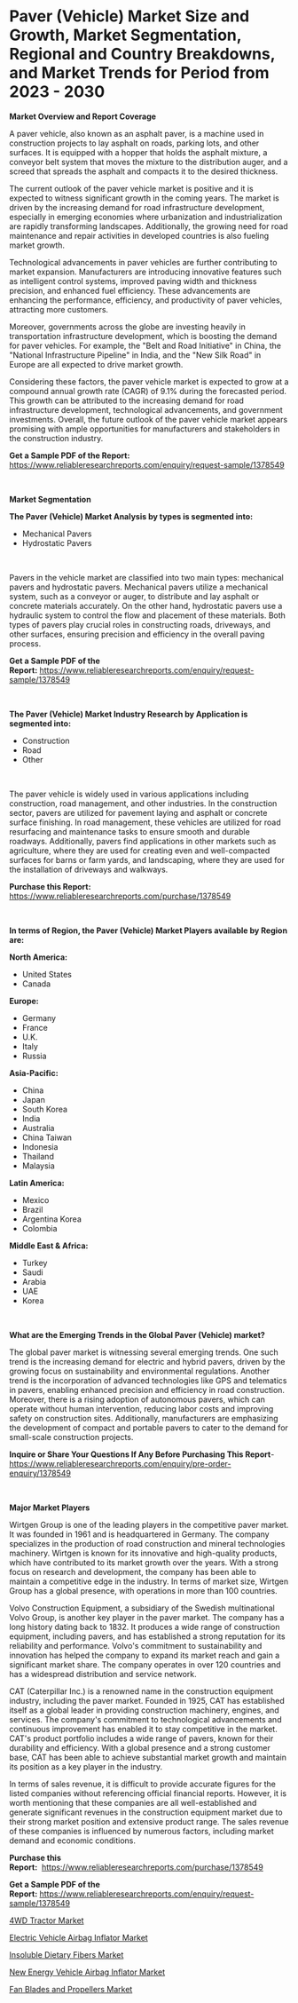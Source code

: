 <p><h1>Paver (Vehicle) Market Size and Growth, Market Segmentation, Regional and Country Breakdowns, and Market Trends for Period from 2023 -  2030</h1></p><p><strong>Market Overview and Report Coverage</strong></p>
<p><p>A paver vehicle, also known as an asphalt paver, is a machine used in construction projects to lay asphalt on roads, parking lots, and other surfaces. It is equipped with a hopper that holds the asphalt mixture, a conveyor belt system that moves the mixture to the distribution auger, and a screed that spreads the asphalt and compacts it to the desired thickness.</p><p>The current outlook of the paver vehicle market is positive and it is expected to witness significant growth in the coming years. The market is driven by the increasing demand for road infrastructure development, especially in emerging economies where urbanization and industrialization are rapidly transforming landscapes. Additionally, the growing need for road maintenance and repair activities in developed countries is also fueling market growth.</p><p>Technological advancements in paver vehicles are further contributing to market expansion. Manufacturers are introducing innovative features such as intelligent control systems, improved paving width and thickness precision, and enhanced fuel efficiency. These advancements are enhancing the performance, efficiency, and productivity of paver vehicles, attracting more customers.</p><p>Moreover, governments across the globe are investing heavily in transportation infrastructure development, which is boosting the demand for paver vehicles. For example, the "Belt and Road Initiative" in China, the "National Infrastructure Pipeline" in India, and the "New Silk Road" in Europe are all expected to drive market growth.</p><p>Considering these factors, the paver vehicle market is expected to grow at a compound annual growth rate (CAGR) of 9.1% during the forecasted period. This growth can be attributed to the increasing demand for road infrastructure development, technological advancements, and government investments. Overall, the future outlook of the paver vehicle market appears promising with ample opportunities for manufacturers and stakeholders in the construction industry.</p></p>
<p><strong>Get a Sample PDF of the Report:</strong> <a href="https://www.reliableresearchreports.com/enquiry/request-sample/1378549">https://www.reliableresearchreports.com/enquiry/request-sample/1378549</a></p>
<p>&nbsp;</p>
<p><strong>Market Segmentation</strong></p>
<p><strong>The Paver (Vehicle) Market Analysis by types is segmented into:</strong></p>
<p><ul><li>Mechanical Pavers</li><li>Hydrostatic Pavers</li></ul></p>
<p>&nbsp;</p>
<p><p>Pavers in the vehicle market are classified into two main types: mechanical pavers and hydrostatic pavers. Mechanical pavers utilize a mechanical system, such as a conveyor or auger, to distribute and lay asphalt or concrete materials accurately. On the other hand, hydrostatic pavers use a hydraulic system to control the flow and placement of these materials. Both types of pavers play crucial roles in constructing roads, driveways, and other surfaces, ensuring precision and efficiency in the overall paving process.</p></p>
<p><strong>Get a Sample PDF of the Report:</strong>&nbsp;<a href="https://www.reliableresearchreports.com/enquiry/request-sample/1378549">https://www.reliableresearchreports.com/enquiry/request-sample/1378549</a></p>
<p>&nbsp;</p>
<p><strong>The Paver (Vehicle) Market Industry Research by Application is segmented into:</strong></p>
<p><ul><li>Construction</li><li>Road</li><li>Other</li></ul></p>
<p>&nbsp;</p>
<p><p>The paver vehicle is widely used in various applications including construction, road management, and other industries. In the construction sector, pavers are utilized for pavement laying and asphalt or concrete surface finishing. In road management, these vehicles are utilized for road resurfacing and maintenance tasks to ensure smooth and durable roadways. Additionally, pavers find applications in other markets such as agriculture, where they are used for creating even and well-compacted surfaces for barns or farm yards, and landscaping, where they are used for the installation of driveways and walkways.</p></p>
<p><strong>Purchase this Report:</strong>&nbsp; <a href="https://www.reliableresearchreports.com/purchase/1378549">https://www.reliableresearchreports.com/purchase/1378549</a></p>
<p>&nbsp;</p>
<p><strong>In terms of Region, the Paver (Vehicle) Market Players available by Region are:</strong></p>
<p>
    <p> <strong> North America: </strong>
        <ul>
            <li>United States</li>
            <li>Canada</li>
        </ul>
        </p> 
    <p> <strong> Europe: </strong>
        <ul>
            <li>Germany</li>
            <li>France</li>
            <li>U.K.</li>
            <li>Italy</li>
            <li>Russia</li>
        </ul>
        </p> 
    <p> <strong> Asia-Pacific: </strong>
        <ul>
            <li>China</li>
            <li>Japan</li>
            <li>South Korea</li>
            <li>India</li>
            <li>Australia</li>
            <li>China Taiwan</li>
            <li>Indonesia</li>
            <li>Thailand</li>
            <li>Malaysia</li>
        </ul>
        </p> 
    <p> <strong> Latin America: </strong>
        <ul>
            <li>Mexico</li>
            <li>Brazil</li>
            <li>Argentina Korea</li>
            <li>Colombia</li>
        </ul>
        </p> 
    <p> <strong> Middle East & Africa: </strong>
        <ul>
            <li>Turkey</li>
            <li>Saudi</li>
            <li>Arabia</li>
            <li>UAE</li>
            <li>Korea</li>
        </ul>
    </p>
    </p>
<p>&nbsp;</p>
<p><strong>What are the Emerging Trends in the Global Paver (Vehicle) market?</strong></p>
<p><p>The global paver market is witnessing several emerging trends. One such trend is the increasing demand for electric and hybrid pavers, driven by the growing focus on sustainability and environmental regulations. Another trend is the incorporation of advanced technologies like GPS and telematics in pavers, enabling enhanced precision and efficiency in road construction. Moreover, there is a rising adoption of autonomous pavers, which can operate without human intervention, reducing labor costs and improving safety on construction sites. Additionally, manufacturers are emphasizing the development of compact and portable pavers to cater to the demand for small-scale construction projects.</p></p>
<p><strong>Inquire or Share Your Questions If Any Before Purchasing This Report</strong>- <a href="https://www.reliableresearchreports.com/enquiry/pre-order-enquiry/1378549">https://www.reliableresearchreports.com/enquiry/pre-order-enquiry/1378549</a></p>
<p>&nbsp;</p>
<p><strong>Major Market Players</strong></p>
<p><p>Wirtgen Group is one of the leading players in the competitive paver market. It was founded in 1961 and is headquartered in Germany. The company specializes in the production of road construction and mineral technologies machinery. Wirtgen is known for its innovative and high-quality products, which have contributed to its market growth over the years. With a strong focus on research and development, the company has been able to maintain a competitive edge in the industry. In terms of market size, Wirtgen Group has a global presence, with operations in more than 100 countries.</p><p>Volvo Construction Equipment, a subsidiary of the Swedish multinational Volvo Group, is another key player in the paver market. The company has a long history dating back to 1832. It produces a wide range of construction equipment, including pavers, and has established a strong reputation for its reliability and performance. Volvo's commitment to sustainability and innovation has helped the company to expand its market reach and gain a significant market share. The company operates in over 120 countries and has a widespread distribution and service network.</p><p>CAT (Caterpillar Inc.) is a renowned name in the construction equipment industry, including the paver market. Founded in 1925, CAT has established itself as a global leader in providing construction machinery, engines, and services. The company's commitment to technological advancements and continuous improvement has enabled it to stay competitive in the market. CAT's product portfolio includes a wide range of pavers, known for their durability and efficiency. With a global presence and a strong customer base, CAT has been able to achieve substantial market growth and maintain its position as a key player in the industry.</p><p>In terms of sales revenue, it is difficult to provide accurate figures for the listed companies without referencing official financial reports. However, it is worth mentioning that these companies are all well-established and generate significant revenues in the construction equipment market due to their strong market position and extensive product range. The sales revenue of these companies is influenced by numerous factors, including market demand and economic conditions.</p></p>
<p><strong>Purchase this Report:</strong>&nbsp;&nbsp;<a href="https://www.reliableresearchreports.com/purchase/1378549">https://www.reliableresearchreports.com/purchase/1378549</a></p>
<p></p>
<p><strong>Get a Sample PDF of the Report:</strong>&nbsp;<a href="https://www.reliableresearchreports.com/enquiry/request-sample/1378549">https://www.reliableresearchreports.com/enquiry/request-sample/1378549</a></p>
<p><p><a href="https://www.linkedin.com/pulse/4wd-tractor-market-size-2023-2030-global-industrial-analysis-tonte/">4WD Tractor Market</a></p><p><a href="https://github.com/ambrozg/Market-Research-Report-List-1/blob/main/electric-vehicle-airbag-inflator-market.md">Electric Vehicle Airbag Inflator Market</a></p><p><a href="https://medium.com/@elsahermann/insoluble-dietary-fibers-market-size-and-market-trends-complete-industry-overview-2023-to-2030-e0d1cc3a2128">Insoluble Dietary Fibers Market</a></p><p><a href="https://github.com/dzharov81/Market-Research-Report-List-1/blob/main/new-energy-vehicle-airbag-inflator-market.md">New Energy Vehicle Airbag Inflator Market</a></p><p><a href="https://medium.com/@v8581137/fan-blades-and-propellers-market-outlook-industry-overview-and-forecast-2023-to-2030-9414ea4a8ef2">Fan Blades and Propellers Market</a></p></p>